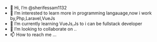 - 👋 Hi, I’m @sherifessam1132
- 👀 I’m interested to learn more in programming langauage,now i work by,Php,Laravel,VueJs
- 🌱 I’m currently learning VueJs,Js to i can be fullstack developer 
- 💞️ I’m looking to collaborate on ..
- 📫 How to reach me ...

<!---
sherifessam1132/sherifessam1132 is a ✨ special ✨ repository because its `README.md` (this file) appears on your GitHub profile.
You can click the Preview link to take a look at your changes.
--->
